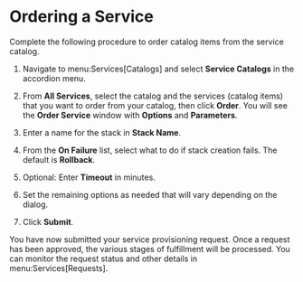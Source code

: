 # Ordering a Service

Complete the following procedure to order catalog items from the service
catalog.

1.  Navigate to menu:Services\[Catalogs\] and select **Service
    Catalogs** in the accordion menu.

2.  From **All Services**, select the catalog and the services (catalog
    items) that you want to order from your catalog, then click
    **Order**. You will see the **Order Service** window with
    **Options** and **Parameters**.

3.  Enter a name for the stack in **Stack Name**.

4.  From the **On Failure** list, select what to do if stack creation
    fails. The default is **Rollback**.

5.  Optional: Enter **Timeout** in minutes.

6.  Set the remaining options as needed that will vary depending on the
    dialog.

7.  Click **Submit**.

You have now submitted your service provisioning request. Once a request
has been approved, the various stages of fulfillment will be processed.
You can monitor the request status and other details in
menu:Services\[Requests\].
